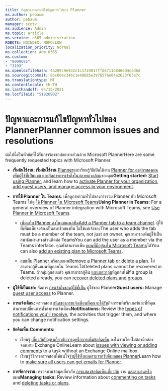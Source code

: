 ```yaml
---
title: ปัญหาและการแก้ไขปัญหาทั่วไปของ Planner
ms.author: pebaum
author: pebaum
manager: scotv
ms.audience: Admin
ms.topic: article
ms.service: o365-administration
ROBOTS: NOINDEX, NOFOLLOW
localization_priority: Normal
ms.collection: Adm_O365
ms.custom:
- "9000685"
- "3193"
ms.openlocfilehash: 4a289c9e932c1c1724017ffd6711b8466d4cad6d
ms.sourcegitcommit: 8bc60ec34bc1e40685e3976576e04a2623f63a7c
ms.translationtype: MT
ms.contentlocale: th-TH
ms.lasthandoff: 04/15/2021
ms.locfileid: "51826902"
---
```

# <a name="planner-common-issues-and-resolutions"></a><span data-ttu-id="75ff4-102">ปัญหาและการแก้ไขปัญหาทั่วไปของ Planner</span><span class="sxs-lookup"><span data-stu-id="75ff4-102">Planner common issues and resolutions</span></span>

<span data-ttu-id="75ff4-103">ต่อไปนี้เป็นหัวข้อที่ได้รับการร้องขอบ่อยบางส่วนด้วย Microsoft Planner</span><span class="sxs-lookup"><span data-stu-id="75ff4-103">Here are some frequently requested topics with Microsoft Planner.</span></span>
 
- <span data-ttu-id="75ff4-104">**เริ่มต้นใช้งาน: เริ่มต้นใช้งาน** [Planner](https://support.office.com/article/microsoft-planner-help-4a9a13c6-3adf-4a60-a6fc-15c0b15e16fc)และเรียนรู้วิธีเปิดใช้งาน [Planner for องค์กรของคุณ เพิ่มผู้ใช้ที่เป็นแขก และจัดการการเข้าถึงในสภาพแวดล้อม](https://docs.microsoft.com/office365/planner/planner-for-admins)ของคุณ</span><span class="sxs-lookup"><span data-stu-id="75ff4-104">**Getting started:** [Start using Planner](https://support.office.com/article/microsoft-planner-help-4a9a13c6-3adf-4a60-a6fc-15c0b15e16fc), and learn how to [activate Planner for your organization, add guest users, and manage access in your environment](https://docs.microsoft.com/office365/planner/planner-for-admins).</span></span>

- <span data-ttu-id="75ff4-105">**การใช้ Planner ใน Teams**: เพื่อดูภาพรวมทั่วไปของการรวม Planner กับ Microsoft Teams ให้ดู [ใช้ Planner ใน Microsoft Teams](https://support.office.com/article/62798a9f-e8f7-4722-a700-27dd28a06ee0)</span><span class="sxs-lookup"><span data-stu-id="75ff4-105">**Using Planner in Teams**: For a general overview of Planner integration with Microsoft Teams, see [Use Planner in Microsoft Teams](https://support.office.com/article/62798a9f-e8f7-4722-a700-27dd28a06ee0).</span></span>

     - <span data-ttu-id="75ff4-106">[เพิ่มแท็บ Planner ลงในแชนเนลทีม](https://support.office.com/article/62798a9f-e8f7-4722-a700-27dd28a06ee0#bkmk_addaplannertabtoateamchannel)</span><span class="sxs-lookup"><span data-stu-id="75ff4-106">[Add a Planner tab to a team channel](https://support.office.com/article/62798a9f-e8f7-4722-a700-27dd28a06ee0#bkmk_addaplannertabtoateamchannel).</span></span> <span data-ttu-id="75ff4-107">ผู้ใช้ที่เพิ่มแท็บจะต้องเป็นสมาชิกของทีม ไม่ใช่แค่เจ้าของ</span><span class="sxs-lookup"><span data-stu-id="75ff4-107">The user who adds the tab must be a member of the team, not just an owner.</span></span> <span data-ttu-id="75ff4-108">คุณสามารถเพิ่มผู้ใช้เป็นสมาชิกผ่านทางส่วนติดต่อ Teams</span><span class="sxs-lookup"><span data-stu-id="75ff4-108">You can add the user as a member via the Teams interface.</span></span> <span data-ttu-id="75ff4-109">คุณยังสามารถเพิ่ม [แผนที่มีอยู่ลงใน Microsoft Teams](https://techcommunity.microsoft.com/t5/Planner-Blog/Bringing-a-Plan-into-Microsoft-Teams/ba-p/57463)ได้</span><span class="sxs-lookup"><span data-stu-id="75ff4-109">You can also [add an existing plan to Microsoft Teams](https://techcommunity.microsoft.com/t5/Planner-Blog/Bringing-a-Plan-into-Microsoft-Teams/ba-p/57463).</span></span>

    - <span data-ttu-id="75ff4-110">[ลบแท็บ Planner หรือลบ](https://support.office.com/article/62798a9f-e8f7-4722-a700-27dd28a06ee0#bkmk_removeaplannertabordeleteaplan)แผน</span><span class="sxs-lookup"><span data-stu-id="75ff4-110">[Remove a Planner tab or delete a plan](https://support.office.com/article/62798a9f-e8f7-4722-a700-27dd28a06ee0#bkmk_removeaplannertabordeleteaplan).</span></span> <span data-ttu-id="75ff4-111">ไม่สามารถกู้คืนแผนที่ถูกลบใน Teams ได้</span><span class="sxs-lookup"><span data-stu-id="75ff4-111">Deleted plans cannot be recovered in Teams.</span></span> <span data-ttu-id="75ff4-112">ถ้ากลุ่มถูกลบแล้ว คุณสามารถกู้คืน [แผนและกลุ่ม](https://techcommunity.microsoft.com/t5/planner-blog/microsoft-planner-now-you-can-recover-deleted-plans-and-groups/ba-p/362242
)ที่ถูกลบได้</span><span class="sxs-lookup"><span data-stu-id="75ff4-112">If a group is deleted already, you can [recover deleted plans and groups](https://techcommunity.microsoft.com/t5/planner-blog/microsoft-planner-now-you-can-recover-deleted-plans-and-groups/ba-p/362242
).</span></span>
 
- <span data-ttu-id="75ff4-113">**ผู้ใช้ที่เป็นแขก:** จัดการ [การเข้าถึงของผู้ใช้ที่เป็น](https://support.office.com/article/guest-access-in-microsoft-planner-cc5d7f96-dced-4da4-ab62-08c72d9759c6) ผู้ใช้ของ Planner</span><span class="sxs-lookup"><span data-stu-id="75ff4-113">**Guest users:** Manage [guest user access](https://support.office.com/article/guest-access-in-microsoft-planner-cc5d7f96-dced-4da4-ab62-08c72d9759c6) to Planner.</span></span>
 
- <span data-ttu-id="75ff4-114">**การแจ้งเตือน:** ตรวจสอบ [ชนิดของการแจ้งเตือนที่คุณจะได้รับ](https://support.office.com/article/stay-on-top-of-tasks-and-plans-with-email-and-notifications-cce223d6-b0ae-43cf-a080-266e2414a859)กิจกรรมที่ทริกเกอร์และที่ที่คุณสามารถเปลี่ยนการตั้งค่าการแจ้งเตือน</span><span class="sxs-lookup"><span data-stu-id="75ff4-114">**Notifications:** Review the [types of notifications you'll receive](https://support.office.com/article/stay-on-top-of-tasks-and-plans-with-email-and-notifications-cce223d6-b0ae-43cf-a080-266e2414a859), the activities that trigger them, and where you can change notification settings.</span></span>
 
- <span data-ttu-id="75ff4-115">**ข้อคิดเห็น:**</span><span class="sxs-lookup"><span data-stu-id="75ff4-115">**Comments:**</span></span> 
   - <span data-ttu-id="75ff4-116">เรียนรู้ [เกี่ยวกับปัญหาเกี่ยวกับการดูหรือการเพิ่มข้อคิดเห็น](https://docs.microsoft.com/office365/planner/planner-for-admins#can-people-in-my-organization-use-planner-if-they-dont-have-an-exchange-online-mailbox) ลงในงานโดยไม่ต้องมีกล่องจดหมาย Exchange Online</span><span class="sxs-lookup"><span data-stu-id="75ff4-116">Learn about [issues with viewing or adding comments](https://docs.microsoft.com/office365/planner/planner-for-admins#can-people-in-my-organization-use-planner-if-they-dont-have-an-exchange-online-mailbox) to a task without an Exchange Online mailbox.</span></span>
   - <span data-ttu-id="75ff4-117">เรียนรู้วิธีการตรวจสอบให้แน่ใจ[ว่าผู้ใช้ทั้งหมดสามารถรับอีเมลของ Planner](https://docs.microsoft.com/office365/planner/planner-for-admins#how-do-i-make-sure-all-my-users-can-get-emails-forplanner)</span><span class="sxs-lookup"><span data-stu-id="75ff4-117">Learn how to [make sure all users can get emails for Planner](https://docs.microsoft.com/office365/planner/planner-for-admins#how-do-i-make-sure-all-my-users-can-get-emails-forplanner).</span></span>

- <span data-ttu-id="75ff4-118">**การจัดการงาน:** ตรวจทานข้อมูลเกี่ยวกับ [การแสดงข้อคิดเห็นเกี่ยวกับ](https://support.office.com/article/comment-on-tasks-in-microsoft-planner-fd4aedde-7785-4cd0-96ee-122fbc9140e1) งาน [และลบงานหรือ](https://support.office.com/article/delete-a-task-or-plan-39e10e78-13f0-446d-94cd-9e562648497a)แผน</span><span class="sxs-lookup"><span data-stu-id="75ff4-118">**Managing tasks:** Review information about [commenting on tasks](https://support.office.com/article/comment-on-tasks-in-microsoft-planner-fd4aedde-7785-4cd0-96ee-122fbc9140e1) and [deleting tasks or plans](https://support.office.com/article/delete-a-task-or-plan-39e10e78-13f0-446d-94cd-9e562648497a).</span></span>
